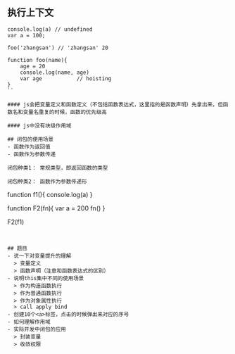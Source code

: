 ## 执行上下文

```
console.log(a) // undefined
var a = 100;

foo('zhangsan') // 'zhangsan' 20

function foo(name){
	age = 20
	console.log(name, age)
	var age           // hoisting
}
``

#### js会把变量定义和函数定义（不包括函数表达式，这里指的是函数声明）先拿出来，但函数名和变量名重复的时候，函数的优先级高

#### js中没有块级作用域

## 闭包的使用场景
- 函数作为返回值
- 函数作为参数传递

闭包种类1： 常规类型，即返回函数的类型

闭包种类2： 函数作为参数传递形

```
function f1(){
    console.log(a)
}

function F2(fn){
    var a = 200
    fn()
}

F2(f1)
```


## 题目
- 说一下对变量提升的理解
  > 变量定义
  > 函数声明（注意和函数表达式的区别）
- 说明this集中不同的使用场景
  > 作为构造函数执行
  > 作为普通函数执行
  > 作为对象属性执行
  > call apply bind
- 创建10个<a>标签，点击的时候弹出来对应的序号
- 如何理解作用域
- 实际开发中闭包的应用
  > 封装变量
  > 收敛权限